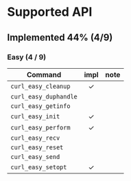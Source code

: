 # Supported API
## Implemented 44% (4/9)
### Easy (4 / 9)

|Command              |impl|note|
|---------------------|:--:|----|
|`curl_easy_cleanup`  |  ✓ |    |
|`curl_easy_duphandle`|    |    |
|`curl_easy_getinfo`  |    |    |
|`curl_easy_init`     |  ✓ |    |
|`curl_easy_perform`  |  ✓ |    |
|`curl_easy_recv`     |    |    |
|`curl_easy_reset`    |    |    |
|`curl_easy_send`     |    |    |
|`curl_easy_setopt`   |  ✓ |    |


